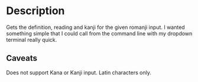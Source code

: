 # Description

Gets the definition, reading and kanji for the given romanji input. I wanted something simple
that I could call from the command line with my dropdown terminal really quick.

## Caveats

Does not support Kana or Kanji input. Latin characters only.
